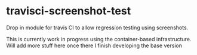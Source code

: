 # travisci-screenshot-test
Drop in module for travis CI to allow regression testing using screenshots.

This is currently work in progress using the container-based infrastructure. Will add more stuff here once there I finish developing the base version
